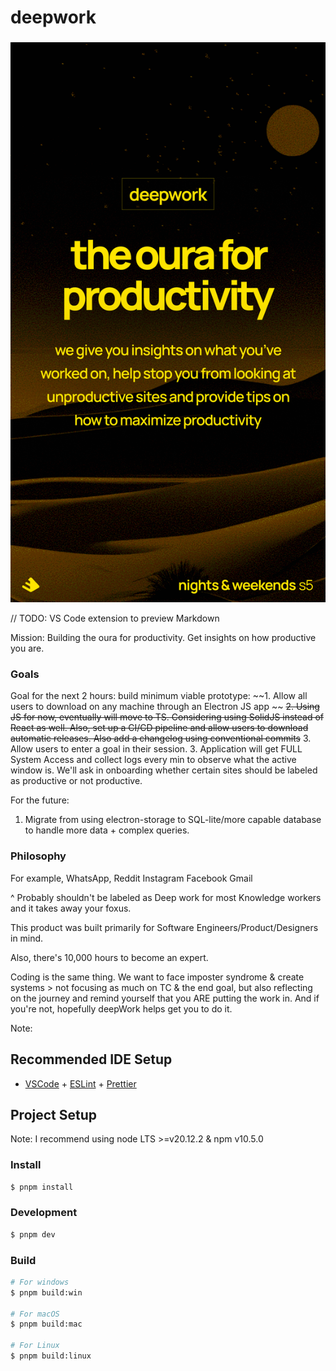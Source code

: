 # deepwork

###

![DeepWork](resources/gaudmire-ig.png)

// TODO: VS Code extension to preview Markdown

Mission:
Building the oura for productivity. Get insights on how productive you are.

### Goals

Goal for the next 2 hours: build minimum viable prototype:
~~1. Allow all users to download on any machine through an Electron JS app ~~
~~2. Using JS for now, eventually will move to TS. Considering using SolidJS instead of React as well. Also, set up a CI/CD pipeline and allow users to download automatic releases. Also add a changelog using conventional commits~~ 3. Allow users to enter a goal in their session. 3. Application will get FULL System Access and collect logs every min to observe what the active window is. We'll ask in onboarding whether certain sites should be labeled as productive or not productive.

For the future:

1. Migrate from using electron-storage to SQL-lite/more capable database to handle more data + complex queries.

### Philosophy

For example,
WhatsApp,
Reddit
Instagram
Facebook
Gmail

^ Probably shouldn't be labeled as Deep work for most Knowledge workers and it takes away your foxus.

This product was built primarily for Software Engineers/Product/Designers in mind.

Also, there's 10,000 hours to become an expert.

Coding is the same thing. We want to face imposter syndrome & create systems > not focusing as much on TC & the end goal, but also reflecting on the journey and remind yourself that you ARE putting the work in. And if you're not,
hopefully deepWork helps get you to do it.

Note:

## Recommended IDE Setup

- [VSCode](https://code.visualstudio.com/) + [ESLint](https://marketplace.visualstudio.com/items?itemName=dbaeumer.vscode-eslint) + [Prettier](https://marketplace.visualstudio.com/items?itemName=esbenp.prettier-vscode)

## Project Setup

Note: I recommend using node LTS >=v20.12.2 & npm v10.5.0

### Install

```bash
$ pnpm install
```

### Development

```bash
$ pnpm dev
```

### Build

```bash
# For windows
$ pnpm build:win

# For macOS
$ pnpm build:mac

# For Linux
$ pnpm build:linux
```
